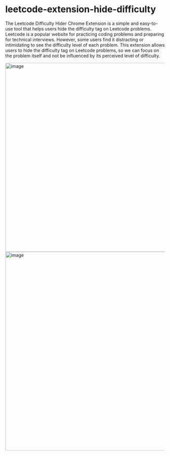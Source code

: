 # leetcode-extension-hide-difficulty

The Leetcode Difficulty Hider Chrome Extension is a simple and easy-to-use tool that helps users hide the difficulty tag on Leetcode problems. Leetcode is a popular website for practicing coding problems and preparing for technical interviews. However, some users find it distracting or intimidating to see the difficulty level of each problem. This extension allows users to hide the difficulty tag on Leetcode problems, so we can focus on the problem itself and not be influenced by its perceived level of difficulty.

<img width="596" alt="image" src="https://user-images.githubusercontent.com/48608522/219151251-67753b33-4b88-4913-b959-8122414bcb08.png">
<img width="627" alt="image" src="https://user-images.githubusercontent.com/48608522/219151475-554b6539-65ef-484c-8a27-e5638279a27a.png">
